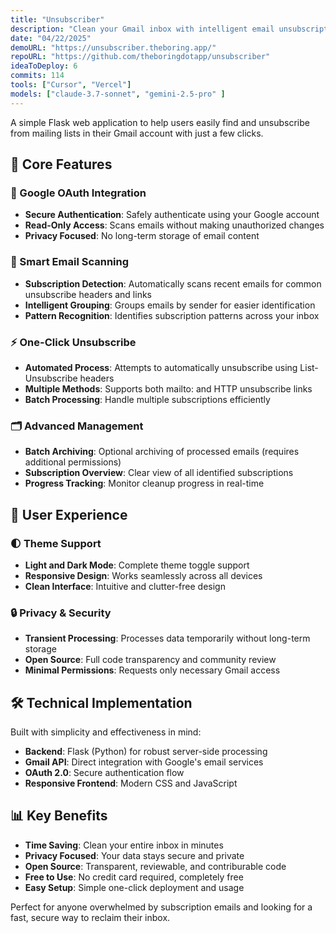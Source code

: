 ```yaml
---
title: "Unsubscriber"
description: "Clean your Gmail inbox with intelligent email unsubscription and batch processing."
date: "04/22/2025"
demoURL: "https://unsubscriber.theboring.app/"
repoURL: "https://github.com/theboringdotapp/unsubscriber"
ideaToDeploy: 6
commits: 114
tools: ["Cursor", "Vercel"]
models: ["claude-3.7-sonnet", "gemini-2.5-pro" ]
---
```


A simple Flask web application to help users easily find and unsubscribe from mailing lists in their Gmail account with just a few clicks.

## 🧹 Core Features

### 🔐 Google OAuth Integration
- **Secure Authentication**: Safely authenticate using your Google account
- **Read-Only Access**: Scans emails without making unauthorized changes
- **Privacy Focused**: No long-term storage of email content

### 📧 Smart Email Scanning
- **Subscription Detection**: Automatically scans recent emails for common unsubscribe headers and links
- **Intelligent Grouping**: Groups emails by sender for easier identification
- **Pattern Recognition**: Identifies subscription patterns across your inbox

### ⚡ One-Click Unsubscribe
- **Automated Process**: Attempts to automatically unsubscribe using List-Unsubscribe headers
- **Multiple Methods**: Supports both mailto: and HTTP unsubscribe links
- **Batch Processing**: Handle multiple subscriptions efficiently

### 🗂️ Advanced Management
- **Batch Archiving**: Optional archiving of processed emails (requires additional permissions)
- **Subscription Overview**: Clear view of all identified subscriptions
- **Progress Tracking**: Monitor cleanup progress in real-time

## 🎨 User Experience

### 🌓 Theme Support
- **Light and Dark Mode**: Complete theme toggle support
- **Responsive Design**: Works seamlessly across all devices
- **Clean Interface**: Intuitive and clutter-free design

### 🔒 Privacy & Security
- **Transient Processing**: Processes data temporarily without long-term storage
- **Open Source**: Full code transparency and community review
- **Minimal Permissions**: Requests only necessary Gmail access

## 🛠️ Technical Implementation

Built with simplicity and effectiveness in mind:
- **Backend**: Flask (Python) for robust server-side processing
- **Gmail API**: Direct integration with Google's email services
- **OAuth 2.0**: Secure authentication flow
- **Responsive Frontend**: Modern CSS and JavaScript

## 📊 Key Benefits

- **Time Saving**: Clean your entire inbox in minutes
- **Privacy Focused**: Your data stays secure and private
- **Open Source**: Transparent, reviewable, and contriburable code
- **Free to Use**: No credit card required, completely free
- **Easy Setup**: Simple one-click deployment and usage

Perfect for anyone overwhelmed by subscription emails and looking for a fast, secure way to reclaim their inbox. 